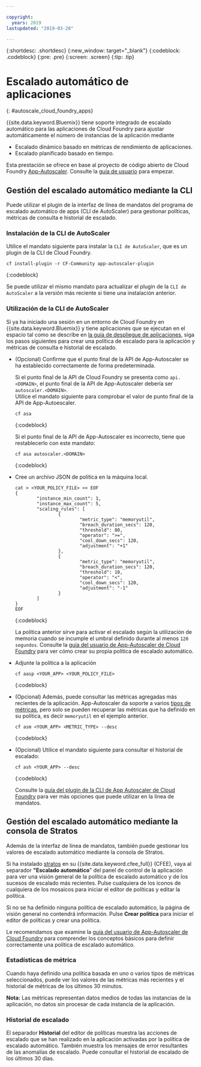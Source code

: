 ```yaml
---

copyright:
  years: 2019
lastupdated: "2019-03-28"

---
```


{:shortdesc: .shortdesc}
{:new_window: target="_blank"}
{:codeblock: .codeblock}
{:pre: .pre}
{:screen: .screen}
{:tip: .tip}

# Escalado automático de aplicaciones
{: #autoscale_cloud_foundry_apps}

{{site.data.keyword.Bluemix}} tiene soporte integrado de escalado automático para las aplicaciones de Cloud Foundry para ajustar automáticamente el número de instancias de la aplicación mediante 
  * Escalado dinámico basado en métricas de rendimiento de aplicaciones.
  * Escalado planificado basado en tiempo.

Esta prestación se ofrece en base al proyecto de código abierto de Cloud Foundry [App-Autoscaler][autoscaler_project]. Consulte la [guía de usuario][autoscaler_user_guide] para empezar. 

## Gestión del escalado automático mediante la CLI

Puede utilizar el plugin de la interfaz de línea de mandatos del programa de escalado automático de apps (CLI de AutoScaler) para gestionar políticas, métricas de consulta e historial de escalado. 

### Instalación de la CLI de AutoScaler
Utilice el mandato siguiente para instalar la `CLI de AutoScaler`, que es un plugin de la CLI de Cloud Foundry.  

``` 
cf install-plugin -r CF-Community app-autoscaler-plugin
```
{:codeblock} 

Se puede utilizar el mismo mandato para actualizar el plugin de la `CLI de AutoScaler` a la versión más reciente si tiene una instalación anterior. 

### Utilización de la CLI de AutoScaler

Si ya ha iniciado una sesión en un entorno de Cloud Foundry en {{site.data.keyword.Bluemix}} y tiene aplicaciones que se ejecutan en el espacio tal como se describe en [la guía de despliegue de aplicaciones][deploy_app], siga los pasos siguientes para crear una política de escalado para la aplicación y métricas de consulta e historial de escalado. 

 *  (Opcional) Confirme que el punto final de la API de App-Autoscaler se ha establecido correctamente de forma predeterminada.  

    Si el punto final de la API de Cloud Foundry se presenta como `api.<DOMAIN>`, el punto final de la API de App-Autoscaler debería ser `autoscaler.<DOMAIN>`.  
    Utilice el mandato siguiente para comprobar el valor de punto final de la API de App-Autoescaler.

    ```
    cf asa
    ```
    {:codeblock} 

    Si el punto final de la API de App-Autoscaler es incorrecto, tiene que restablecerlo con este mandato:

    ```
    cf asa autoscaler.<DOMAIN>
    ```
    {:codeblock} 


*  Cree un archivo JSON de política en la máquina local. 

    ```
    cat > <YOUR_POLICY_FILE> << EOF
    {
            "instance_min_count": 1,
            "instance_max_count": 5,
            "scaling_rules": [
                    {
                            "metric_type": "memoryutil",
                            "breach_duration_secs": 120,
                            "threshold": 80,
                            "operator": ">=",
                            "cool_down_secs": 120,
                            "adjustment": "+1"
                    },
                    {
                            "metric_type": "memoryutil",
                            "breach_duration_secs": 120,
                            "threshold": 10,
                            "operator": "<",
                            "cool_down_secs": 120,
                            "adjustment": "-1"
                    }
            ]
    }
    EOF
    ```
    {:codeblock} 

    La política anterior sirve para activar el escalado según la utilización de memoria cuando se incumple el umbral definido durante al menos `120   segundos`.  Consulte la [guía del usuario de App-Autoscaler de Cloud Foundry][autoscaler_user_guide] para ver cómo crear su propia política de escalado automático.

*  Adjunte la política a la aplicación

    ```
    cf aasp <YOUR_APP> <YOUR_POLICY_FILE>
    ```
    {:codeblock} 

*  (Opcional) Además, puede consultar las métricas agregadas más recientes de la aplicación. App-Autoscaler da soporte a varios [tipos de métricas][metric_type], pero solo se pueden recuperar las métricas que ha definido en su política, es decir `memoryutil` en el ejemplo anterior.  

    ```
    cf asm <YOUR_APP> <METRIC_TYPE> --desc
    ```
    {:codeblock} 

*  (Opcional) Utilice el mandato siguiente para consultar el historial de escalado:

    ```
    cf ash <YOUR_APP> --desc
    ```
    {:codeblock} 

    Consulte la [guía del plugin de la CLI de App Autoscaler de Cloud Foundry][autoscaler_cli] para ver más opciones que puede utilizar en la línea de mandatos. 


## Gestión del escalado automático mediante la consola de Stratos 

Además de la interfaz de línea de mandatos, también puede gestionar los valores de escalado automático mediante la consola de Stratos. 

Si ha instalado [stratos][stratos] en su {{site.data.keyword.cfee_full}} (CFEE), vaya al separador **"Escalado automático**" del panel de control de la aplicación para ver una visión general de la política de escalado automático y de los sucesos de escalado más recientes. 
Pulse cualquiera de los iconos de cualquiera de los mosaicos para iniciar el editor de políticas y editar la política.

Si no se ha definido ninguna política de escalado automático, la página de visión general no contendrá información.  Pulse **Crear política** para iniciar el editor de políticas y crear una política.

Le recomendamos que examine la [guía del usuario de App-Autoscaler de Cloud Foundry][autoscaler_user_guide] para comprender los conceptos básicos para definir correctamente una política de escalado automático. 

### Estadísticas de métrica

Cuando haya definido una política basada en uno o varios tipos de métricas seleccionados, puede ver los valores de las métricas más recientes y el historial de métricas de los últimos 30 minutos. 

**Nota:** Las métricas representan datos medios de todas las instancias de la aplicación, no datos sin procesar de cada instancia de la aplicación.
    
### Historial de escalado

El separador **Historial** del editor de políticas muestra las acciones de escalado que se han realizado en la aplicación activadas por la política de escalado automático. También muestra los mensajes de error resultantes de las anomalías de escalado. Puede consultar el historial de escalado de los últimos 30 días. 


[autoscaler_project]: https://github.com/cloudfoundry-incubator/app-autoscaler
[autoscaler_user_guide]: https://github.com/cloudfoundry-incubator/app-autoscaler/blob/master/docs/Readme.md
[autoscaler_cli]: https://github.com/cloudfoundry-incubator/app-autoscaler-cli-plugin#cloud-foundry-cli-autoscaler-plug-in-
[metric_type]: https://github.com/cloudfoundry-incubator/app-autoscaler/blob/master/docs/Readme.md#metric-types
[deploy_app]: https://cloud.ibm.com/docs/cloud-foundry/deploy-apps.html#dep_apps
[stratos]: https://cloud.ibm.com/docs/cloud-foundry/getting-started.html#install-stratos
